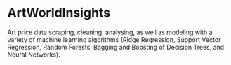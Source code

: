 # ArtWorldInsights
Art price data scraping, cleaning, analysing, as well as modeling with a variety of machine learning algorithms (Ridge Regression, Support Vector Regression, Random Forests, Bagging and Boosting of Decision Trees, and Neural Networks).
